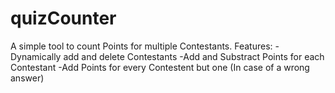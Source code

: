 # quizCounter

A simple tool to count Points for multiple Contestants.
Features:
-Dynamically add and delete Contestants
-Add and Substract Points for each Contestant
-Add Points for every Contestent but one (In case of a wrong answer)
